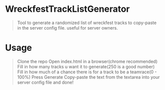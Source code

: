 # WreckfestTrackListGenerator
> Tool to generate a randomized list of wreckfest tracks to copy-paste in the server config file. useful for server owners.

# Usage
> Clone the repo
> Open index.html in a browser(chrome recommended)
> Fill in how many tracks u want it to generate(250 is a good number)
> Fill in how much of a chance there is for a track to be a teamrace(0 - 100%)
> Press Generate
> Copy-paste the text from the textarea into your server config file and done!
